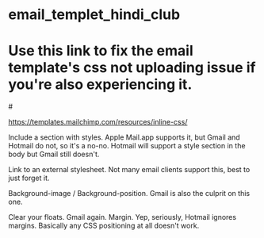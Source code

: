 # email_templet_hindi_club

# Use this link to fix the email template's css not uploading issue if you're also experiencing it.

#<!-- CSS Inliner Tool -->

https://templates.mailchimp.com/resources/inline-css/

Include a section with styles. Apple Mail.app supports it, but Gmail and Hotmail do not, so it's a no-no. Hotmail will support a style section in the body but Gmail still doesn't.


Link to an external stylesheet. Not many email clients support this, best to just forget it.


Background-image / Background-position. Gmail is also the culprit on this one.


Clear your floats. Gmail again.
Margin. Yep, seriously, Hotmail ignores margins. Basically any CSS positioning at all doesn't work.
